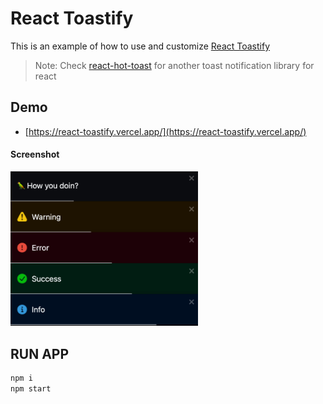 # React Toastify

This is an example of how to use and customize [React Toastify](https://www.npmjs.com/package/react-toastify)

> Note: Check [react-hot-toast](https://github.com/emanuelefavero/react-hot-toast) for another toast notification library for react

## Demo

- [https://react-toastify.vercel.app/](https://react-toastify.vercel.app/)

#### Screenshot

<img src="screenshot.png" alt="screenshot" width="300">

## RUN APP

```bash
npm i
npm start
```
